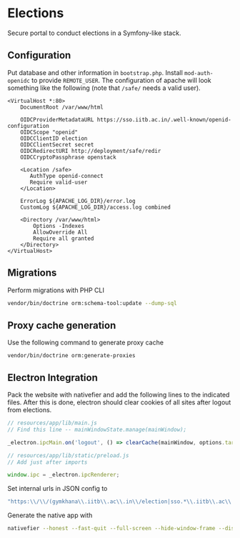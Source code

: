 # Elections

Secure portal to conduct elections in a Symfony-like stack.

## Configuration
Put database and other information in `bootstrap.php`. Install `mod-auth-openidc` to provide `REMOTE_USER`. The configuration of apache will look something like the following (note that `/safe/` needs a valid user).
```
<VirtualHost *:80>
    DocumentRoot /var/www/html

    OIDCProviderMetadataURL https://sso.iitb.ac.in/.well-known/openid-configuration
    OIDCScope "openid"
    OIDCClientID election
    OIDCClientSecret secret
    OIDCRedirectURI http://deployment/safe/redir
    OIDCCryptoPassphrase openstack

    <Location /safe>
       AuthType openid-connect
       Require valid-user
    </Location>

    ErrorLog ${APACHE_LOG_DIR}/error.log
    CustomLog ${APACHE_LOG_DIR}/access.log combined

    <Directory /var/www/html>
        Options -Indexes
        AllowOverride All
        Require all granted
    </Directory>
</VirtualHost>
```

## Migrations
Perform migrations with PHP CLI
```bash
vendor/bin/doctrine orm:schema-tool:update --dump-sql
```

## Proxy cache generation
Use the following command to generate proxy cache
```
vendor/bin/doctrine orm:generate-proxies
```

## Electron Integration
Pack the website with nativefier and add the following lines to the indicated files. After this is done, electron should clear cookies of all sites after logout from elections.
```js
// resources/app/lib/main.js
// Find this line -- mainWindowState.manage(mainWindow);

_electron.ipcMain.on('logout', () => clearCache(mainWindow, options.targetUrl));
```

```js
// resources/app/lib/static/preload.js
// Add just after imports

window.ipc = _electron.ipcRenderer;
```

Set internal urls in JSON config to
```js
"https:\\/\\/(gymkhana\\.iitb\\.ac\\.in\\/election|sso.*\\.iitb\\.ac\\.in).*"
```

Generate the native app with
```bash
nativefier --honest --fast-quit --full-screen --hide-window-frame --disable-context-menu --disable-dev-tools --single-instance --clear-cache --always-on-top https://gymkhana.iitb.ac.in/election/
```
